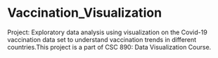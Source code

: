 # Vaccination_Visualization
Project: Exploratory data analysis using visualization on the Covid-19 vaccination data set to understand vaccination trends in different countries.This project is a part of CSC 890: Data Visualization Course.
